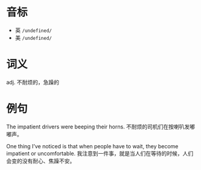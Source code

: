 # 音标

- 英 `/undefined/`
- 美 `/undefined/`

# 词义

adj. 不耐烦的，急躁的


# 例句

The impatient drivers were beeping their horns.
不耐烦的司机们在按喇叭发嘟嘟声。

One thing I’ve noticed is that when people have to wait, they become impatient or uncomfortable.
我注意到一件事，就是当人们在等待的时候，人们会变的没有耐心、焦躁不安。


